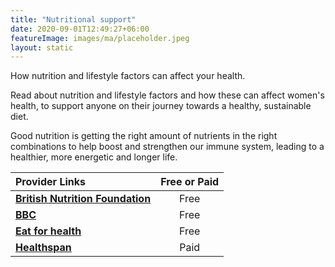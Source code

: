 ```yaml
---
title: "Nutritional support"
date: 2020-09-01T12:49:27+06:00
featureImage: images/ma/placeholder.jpeg
layout: static
---
```


How nutrition and lifestyle factors can affect your health.

Read about nutrition and lifestyle factors and how these can affect women's health, to support anyone on their journey towards a healthy, sustainable diet.

Good nutrition is getting the right amount of nutrients in the right combinations to help boost and strengthen our immune system, leading to a healthier, more energetic and longer life.

| Provider Links      | Free or Paid  |  
| :-----------          | :--------------:      |  
| [**British Nutrition Foundation**](https://www.nutrition.org.uk/life-stages/women/) | Free | 
| [**BBC**](https://www.bbcgoodfood.com/howto/guide/balanced-diet-women) | Free | 
| [**Eat for health**](https://www.eatforhealth.gov.au/food-essentials/how-much-do-we-need-each-day/sample-meal-plan-women) | Free | 
| [**Healthspan**](https://www.awin1.com/cread.php?awinmid=6007&awinaffid=1198638&ued=https%3A%2F%2Fwww.healthspan.co.uk%2F) | Paid | 
  

<br/><br/>






